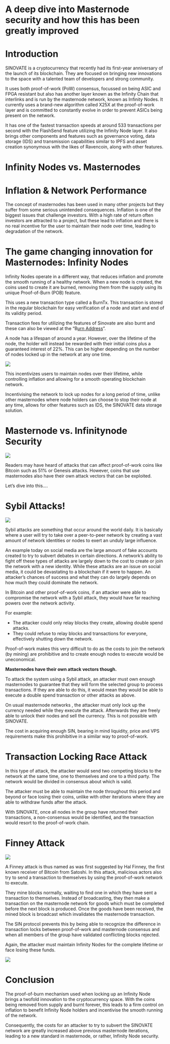 # A deep dive into Masternode security and how this has been greatly improved

# Introduction

SINOVATE is a cryptocurrency that recently had its first-year anniversary of the launch of its blockchain. They are focused on bringing new innovations to the space with a talented team of developers and strong community.

It uses both proof-of-work (PoW) consensus, focussed on being ASIC and FPGA resistant but also has another layer known as the Infinity Chain that interlinks and is run by the masternode network, known as Infinity Nodes. It currently uses a brand-new algorithm called X25X at the proof-of-work layer and is committed to constantly evolve in order to prevent ASICs being present on the network.

It has one of the fastest transaction speeds at around 533 transactions per second with the FlashSend feature utilizing the Infinity Node layer. It also brings other components and features such as governance voting, data storage (IDS) and transmission capabilities similar to IPFS and asset creation synonymous with the likes of Ravencoin, along with other features.

# Infinity Nodes vs. Masternodes

# **Inflation & Network Performance**

The concept of masternodes has been used in many other projects but they suffer from some serious unintended consequences. Inflation is one of the biggest issues that challenge investors. With a high rate of return often investors are attracted to a project, but these lead to inflation and there is no real incentive for the user to maintain their node over time, leading to degradation of the network.

# The game changing innovation for Masternodes: Infinity Nodes

Infinity Nodes operate in a different way, that reduces inflation and promote the smooth running of a healthy network. When a new node is created, the coins used to create it are burned, removing them from the supply using its unique Proof-of-Burn (POB) feature.

This uses a new transaction type called a BurnTx. This transaction is stored in the regular blockchain for easy verification of a node and start and end of its validity period.

Transaction fees for utilizing the features of Sinovate are also burnt and these can also be viewed at the “B[urn Address](http://explorer.sinovate.io/address/SinBurnAddress123456789SuqaXbx3AMC)”.

A node has a lifespan of around a year. However, over the lifetime of the node, the holder will instead be rewarded with their initial coins plus a guaranteed interest of 22%. This can be higher depending on the number of nodes locked up in the network at any one time.



![](https://miro.medium.com/max/2160/0*F_fqTyhcVHdGu1VR)

This incentivizes users to maintain nodes over their lifetime, while controlling inflation and allowing for a smooth operating blockchain network.

Incentivising the network to lock up nodes for a long period of time, unlike other masternodes where node holders can choose to stop their node at any time, allows for other features such as IDS, the SINOVATE data storage solution.

# Masternode vs. Infinitynode Security



![](https://miro.medium.com/max/3200/0*8wpTnDr1munTra5z)

Readers may have heard of attacks that can affect proof-of-work coins like Bitcoin such as 51% or Genesis attacks. However, coins that use masternodes also have their own attack vectors that can be exploited.

Let’s dive into this….

# Sybil Attacks!

![](https://miro.medium.com/max/3200/0*n1srxXhDNp5PDwii)

Sybil attacks are something that occur around the world daily. It is basically where a user will try to take over a peer-to-peer network by creating a vast amount of network identities or nodes to exert an unduly large influence.

An example today on social media are the large amount of fake accounts created to try to subvert debates in certain directions. A network’s ability to fight off these types of attacks are largely down to the cost to create or join the network with a new identity. While these attacks are an issue on social media, it could be devastating to a blockchain if it were to happen. An attacker’s chances of success and what they can do largely depends on how much they could dominate the network.

In Bitcoin and other proof-of-work coins, if an attacker were able to compromise the network with a Sybil attack, they would have far reaching powers over the network activity.

For example:

-   The attacker could only relay blocks they create, allowing double spend attacks.
-   They could refuse to relay blocks and transactions for everyone, effectively shutting down the network.

Proof-of-work makes this very difficult to do as the costs to join the network (by mining) are prohibitive and to create enough nodes to execute would be uneconomical.

**Masternodes have their own attack vectors though.**

To attack the system using a Sybil attack, an attacker must own enough masternodes to guarantee that they will form the selected group to process transactions. If they are able to do this, it would mean they would be able to execute a double spend transaction or other attacks as above.

On usual masternode networks , the attacker must only lock up the currency needed while they execute the attack. Afterwards they are freely able to unlock their nodes and sell the currency. This is not possible with SINOVATE.

The cost in acquiring enough SIN, bearing in mind liquidity, price and VPS requirements make this prohibitive in a similar way to proof-of-work.

# Transaction Locking Race Attack

In this type of attack, the attacker would send two competing blocks to the network at the same time, one to themselves and one to a third party. The network would be divided in consensus about which is valid.

The attacker must be able to maintain the node throughout this period and beyond or face losing their coins, unlike with other iterations where they are able to withdraw funds after the attack.

With SINOVATE, once all nodes in the group have returned their transactions, a non-consensus would be identified, and the transaction would resort to the proof-of-work chain.

# Finney Attack


![](https://miro.medium.com/max/3200/0*SapVwr0XGnnr0rAH)

A Finney attack is thus named as was first suggested by Hal Finney, the first known receiver of Bitcoin from Satoshi. In this attack, malicious actors also try to send a transaction to themselves by using the proof-of-work network to execute.

They mine blocks normally, waiting to find one in which they have sent a transaction to themselves. Instead of broadcasting, they then make a transaction on the masternode network for goods which must be completed before the next block is produced. Once the goods have been received, the mined block is broadcast which invalidates the masternode transaction.

The SIN protocol prevents this by being able to recognize the difference in transaction locks between proof-of-work and masternode consensus and when all members of the group have validated conflicting blocks rejected.

Again, the attacker must maintain Infinity Nodes for the complete lifetime or face losing these funds.


![](https://miro.medium.com/max/3200/0*OjnMKS_epdJmB3Rk)

# Conclusion

The proof-of-burn mechanism used when locking up an Infinity Node brings a twofold innovation to the cryptocurrency space. With the coins being removed from supply and burnt forever, this leads to a firm control on inflation to benefit Infinity Node holders and incentivise the smooth running of the network.

Consequently, the costs for an attacker to try to subvert the SINOVATE network are greatly increased above previous masternode iterations, leading to a new standard in masternode, or rather, Infinity Node security.
